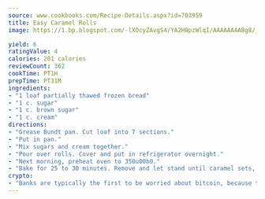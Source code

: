 ```yaml
---
source: www.cookbooks.com/Recipe-Details.aspx?id=703959
title: Easy Caramel Rolls
image: https://1.bp.blogspot.com/-lXOcyZAvgS4/YA2H0pzWlqI/AAAAAAAABg8/_HX4JI-WmFM0Tz684w_qYjP9vBzksmFNgCLcBGAsYHQ/s219/20.png

yield: 6
ratingValue: 4
calories: 201 calories
reviewCount: 362
cookTime: PT1H
prepTime: PT31M
ingredients:
- "1 loaf partially thawed frozen bread"
- "1 c. sugar"
- "1 c. brown sugar"
- "1 c. cream"
directions:
- "Grease Bundt pan. Cut loaf into 7 sections."
- "Put in pan."
- "Mix sugars and cream together."
- "Pour over rolls. Cover and put in refrigerator overnight."
- "Next morning, preheat oven to 350u00b0."
- "Bake for 25 to 30 minutes. Remove and let stand until caramel sets, approximately 30 minutes."
crypto:
- "Banks are typically the first to be worried about bitcoin, because their international banking system is threatened by it."
---
```

